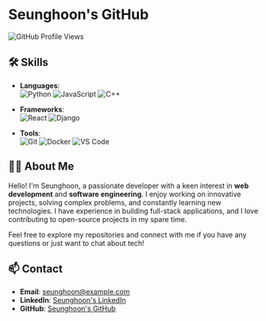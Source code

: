 # Seunghoon's GitHub

![GitHub Profile Views](https://komarev.com/ghpvc/?username=yourusername&color=brightgreen)

## 🛠️ Skills

- **Languages**:  
  ![Python](https://img.shields.io/badge/-Python-3776AB?logo=python&logoColor=white&style=flat)
  ![JavaScript](https://img.shields.io/badge/-JavaScript-F7DF1E?logo=javascript&logoColor=black&style=flat)
  ![C++](https://img.shields.io/badge/-C++-00599C?logo=cplusplus&logoColor=white&style=flat)

- **Frameworks**:  
  ![React](https://img.shields.io/badge/-React-61DAFB?logo=react&logoColor=white&style=flat)
  ![Django](https://img.shields.io/badge/-Django-092E20?logo=django&logoColor=white&style=flat)

- **Tools**:  
  ![Git](https://img.shields.io/badge/-Git-F05032?logo=git&logoColor=white&style=flat)
  ![Docker](https://img.shields.io/badge/-Docker-2496ED?logo=docker&logoColor=white&style=flat)
  ![VS Code](https://img.shields.io/badge/-VS%20Code-007ACC?logo=visual-studio-code&logoColor=white&style=flat)

## 🧑‍💻 About Me

Hello! I'm Seunghoon, a passionate developer with a keen interest in **web development** and **software engineering**. I enjoy working on innovative projects, solving complex problems, and constantly learning new technologies. I have experience in building full-stack applications, and I love contributing to open-source projects in my spare time.

Feel free to explore my repositories and connect with me if you have any questions or just want to chat about tech!

## 📫 Contact

- **Email**: seunghoon@example.com
- **LinkedIn**: [Seunghoon's LinkedIn](https://www.linkedin.com/in/yourprofile/)
- **GitHub**: [Seunghoon's GitHub](https://github.com/yourusername)
